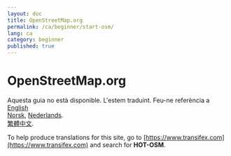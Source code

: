 ```yaml
---
layout: doc
title: OpenStreetMap.org
permalink: /ca/beginner/start-osm/
lang: ca
category: beginner
published: true
---
```


OpenStreetMap.org
=============================  

Aquesta guia no està disponible. L'estem traduint. Feu-ne referència a 
[English](/ca/beginner/start-osm/)    <!--
[Bahasa Indonesia](/bi/beginner/start-osm/),  
[Catalan](/ca/beginner/start-osm/)
[Czech](/cs/beginner/start-osm/),   
[Deutsch](/de/beginner/start-osm/),  
[Español](/es/beginner/start-osm/),  
[فارسی](/fa/beginner/start-osm/),  
[Français](/fr/beginner/start-osm/),  
[Hrvatski](/hr/beginner/start-osm/),  
[Italiano](/it/beginner/start-osm/),  
[日本語](/ja/beginner/start-osm/),  
[Myanmar](/my/beginner/start-osm/),-->  
[Norsk](/nb/beginner/start-osm/), 
[Nederlands](/nl/beginner/start-osm/).  <!--
[Português](/pt/beginner/start-osm/),  
[Русский](/ru/beginner/start-osm/),  
[Kiswahili](/sw/beginner/start-osm/), 
[Shqip](/sq/beginner/start-osm/),  
[Українська](/uk/beginner/start-osm/), 
[简体中文](/zh/beginner/start-osm/).-->  
[繁體中文](/zh-tw/beginner/start-osm/).

To help produce translations for this site, go to [https://www.transifex.com](https://www.transifex.com) and search for **HOT-OSM**.
